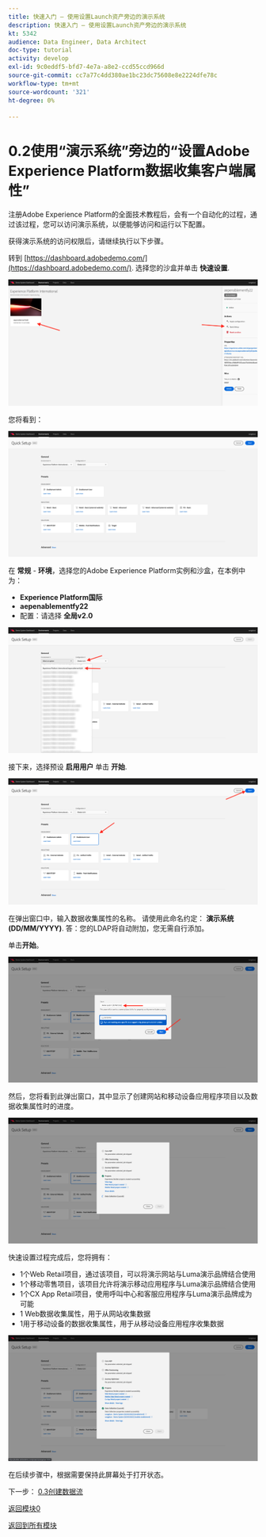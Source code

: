```yaml
---
title: 快速入门 — 使用设置Launch资产旁边的演示系统
description: 快速入门 — 使用设置Launch资产旁边的演示系统
kt: 5342
audience: Data Engineer, Data Architect
doc-type: tutorial
activity: develop
exl-id: 9c0eddf5-bfd7-4e7a-a8e2-ccd55ccd966d
source-git-commit: cc7a77c4dd380ae1bc23dc75608e8e2224dfe78c
workflow-type: tm+mt
source-wordcount: '321'
ht-degree: 0%

---
```


# 0.2使用“演示系统”旁边的“设置Adobe Experience Platform数据收集客户端属性”

注册Adobe Experience Platform的全面技术教程后，会有一个自动化的过程，通过该过程，您可以访问演示系统，以便能够访问和运行以下配置。

获得演示系统的访问权限后，请继续执行以下步骤。

转到 [https://dashboard.adobedemo.com/](https://dashboard.adobedemo.com/). 选择您的沙盒并单击 **快速设置**.

![DSN](./images/dsnh1.png)

您将看到：

![DSN](./images/dsnhome.png)

在 **常规** - **环境**，选择您的Adobe Experience Platform实例和沙盒，在本例中为：

- **Experience Platform国际**
- **aepenablementfy22**
- 配置：请选择 **全局v2.0**

![DSN](./images/dsn1.png)

接下来，选择预设 **启用用户** 单击 **开始**.

![DSN](./images/dsn2.png)

在弹出窗口中，输入数据收集属性的名称。 请使用此命名约定： **演示系统(DD/MM/YYYY)**. 答：您的LDAP将自动附加，您无需自行添加。

单击&#x200B;**开始**。

![DSN](./images/dsn3.png)

然后，您将看到此弹出窗口，其中显示了创建网站和移动设备应用程序项目以及数据收集属性时的进度。

![DSN](./images/dsn4.png)

快速设置过程完成后，您将拥有：

- 1个Web Retail项目，通过该项目，可以将演示网站与Luma演示品牌结合使用
- 1个移动零售项目，该项目允许将演示移动应用程序与Luma演示品牌结合使用
- 1个CX App Retail项目，使用呼叫中心和客服应用程序与Luma演示品牌成为可能
- 1 Web数据收集属性，用于从网站收集数据
- 1用于移动设备的数据收集属性，用于从移动设备应用程序收集数据

![DSN](./images/dsn5.png)

在后续步骤中，根据需要保持此屏幕处于打开状态。

下一步： [0.3创建数据流](./ex3.md)

[返回模块0](./getting-started.md)

[返回到所有模块](./../../overview.md)

